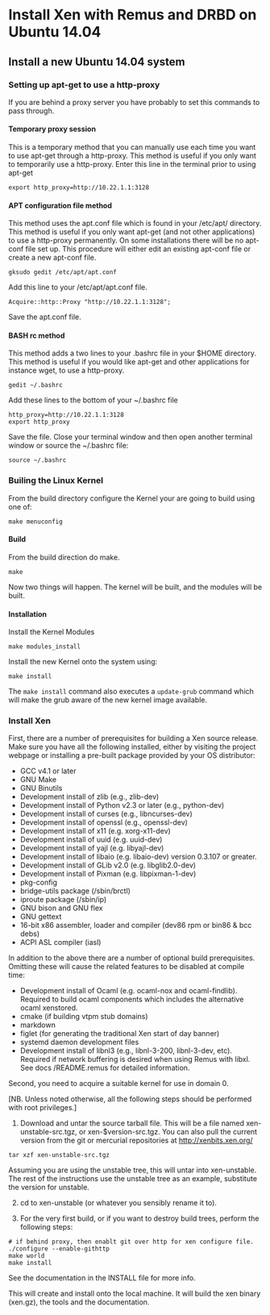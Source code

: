 # Install Xen with Remus and DRBD on Ubuntu 14.04

## Install a new Ubuntu 14.04 system

### Setting up apt-get to use a http-proxy
If you are behind a proxy server you have probably to set this commands to pass through.

#### Temporary proxy session
This is a temporary method that you can manually use each time you want to use apt-get through a http-proxy. This method is useful if you only want to temporarily use a http-proxy.
Enter this line in the terminal prior to using apt-get

```
export http_proxy=http://10.22.1.1:3128
```

#### APT configuration file method
This method uses the apt.conf file which is found in your /etc/apt/ directory. This method is useful if you only want apt-get (and not other applications) to use a http-proxy permanently.
On some installations there will be no apt-conf file set up. This procedure will either edit an existing apt-conf file or create a new apt-conf file.
```
gksudo gedit /etc/apt/apt.conf
```

Add this line to your /etc/apt/apt.conf file.

```
Acquire::http::Proxy "http://10.22.1.1:3128";
```

Save the apt.conf file.

#### BASH rc method
This method adds a two lines to your .bashrc file in your $HOME directory. This method is useful if you would like apt-get and other applications for instance wget, to use a http-proxy.
```
gedit ~/.bashrc
```

Add these lines to the bottom of your ~/.bashrc file
```
http_proxy=http://10.22.1.1:3128
export http_proxy
```

Save the file. Close your terminal window and then open another terminal window or source the ~/.bashrc file:
```
source ~/.bashrc
```

### Builing the Linux Kernel

From the build directory configure the Kernel your are going to build using one of:
```
make menuconfig
```



#### Build

From the build direction do make.
```
make
``` 
Now two things will happen. The kernel will be built, and the modules will be built.

#### Installation
Install the Kernel Modules
```
make modules_install
```
Install the new Kernel onto the system using:
```
make install
```

The `make install` command also executes a `update-grub` command which will make the grub aware of the new kernel image available.

### Install Xen

First, there are a number of prerequisites for building a Xen source release. Make sure you have all the following installed, either by visiting the project webpage or installing a pre-built package provided by your OS distributor:
* GCC v4.1 or later
* GNU Make
* GNU Binutils
* Development install of zlib (e.g., zlib-dev)
* Development install of Python v2.3 or later (e.g., python-dev)
* Development install of curses (e.g., libncurses-dev)
* Development install of openssl (e.g., openssl-dev)
* Development install of x11 (e.g. xorg-x11-dev)
* Development install of uuid (e.g. uuid-dev)
* Development install of yajl (e.g. libyajl-dev)
* Development install of libaio (e.g. libaio-dev) version 0.3.107 or greater.
* Development install of GLib v2.0 (e.g. libglib2.0-dev)
* Development install of Pixman (e.g. libpixman-1-dev)
* pkg-config
* bridge-utils package (/sbin/brctl)
* iproute package (/sbin/ip)
* GNU bison and GNU flex
* GNU gettext
* 16-bit x86 assembler, loader and compiler (dev86 rpm or bin86 & bcc debs)
* ACPI ASL compiler (iasl)

In addition to the above there are a number of optional build prerequisites. Omitting these will cause the related features to be disabled at compile time:
* Development install of Ocaml (e.g. ocaml-nox and ocaml-findlib). Required to build ocaml components which includes the alternative ocaml xenstored.
* cmake (if building vtpm stub domains)
* markdown
* figlet (for generating the traditional Xen start of day banner)
* systemd daemon development files
* Development install of libnl3 (e.g., libnl-3-200, libnl-3-dev, etc).  Required if network buffering is desired when using Remus with libxl. See docs /README.remus for detailed information.

Second, you need to acquire a suitable kernel for use in domain 0.

[NB. Unless noted otherwise, all the following steps should be performed with root privileges.]

1. Download and untar the source tarball file. This will be a file named xen-unstable-src.tgz, or xen-$version-src.tgz. You can also pull the current version from the git or mercurial repositories at http://xenbits.xen.org/
```
tar xzf xen-unstable-src.tgz
```
Assuming you are using the unstable tree, this will untar into xen-unstable. The rest of the instructions use the unstable tree as an example, substitute the version for unstable.

2. cd to xen-unstable (or whatever you sensibly rename it to).

3. For the very first build, or if you want to destroy build trees, perform the following steps:
```
# if behind proxy, then enablt git over http for xen configure file.
./configure --enable-githttp
make world
make install
```
See the documentation in the INSTALL file for more info.

This will create and install onto the local machine. It will build the xen binary (xen.gz), the tools and the documentation.
